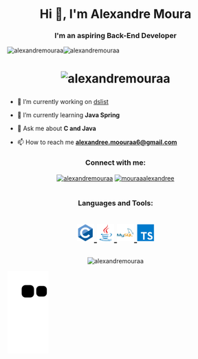 <h1 align="center">Hi 👋, I'm Alexandre Moura</h1>
<h3 align="center">I'm an aspiring Back-End Developer</h3>

<div style="display: flex; flex-direction: row;">
 <img src="https://github-readme-stats.vercel.app/api?username=alexandremouraa&show_icons=true&locale=en&theme=tokyonight" alt="alexandremouraa" style= "margin-right = 15px;"/>
 <img width = "38%" src="https://github-readme-stats.vercel.app/api/top-langs?username=alexandremouraa&show_icons=true&locale=en&layout=compact&theme=tokyonight" alt="alexandremouraa" />
</div>

# <p align="center"> <img src="https://komarev.com/ghpvc/?username=alexandremouraa&label=Profile%20views&color=0e75b6&style=flat" alt="alexandremouraa" /> </p>

- 🔭 I’m currently working on [dslist](https://github.com/AlexandreMouraa/dslist)

- 🌱 I’m currently learning **Java Spring**

- 💬 Ask me about **C and Java**

- 📫 How to reach me **alexandree.moouraa6@gmail.com**

<h3 align="center">Connect with me:</h3>
<p align="center">
<a href="https://linkedin.com/in/alexandremouraa" target="blank"><img align="center" src="https://raw.githubusercontent.com/rahuldkjain/github-profile-readme-generator/master/src/images/icons/Social/linked-in-alt.svg" alt="alexandremouraa" height="30" width="40" /></a>
<a href="https://instagram.com/mouraaalexandree" target="blank"><img align="center" src="https://raw.githubusercontent.com/rahuldkjain/github-profile-readme-generator/master/src/images/icons/Social/instagram.svg" alt="mouraaalexandree" height="30" width="40" /></a>
</p>

# <h3 align="center">Languages and Tools:</h3>
# <p align="center"> <a href="https://www.cprogramming.com/" target="_blank" rel="noreferrer"> <img src="https://raw.githubusercontent.com/devicons/devicon/master/icons/c/c-original.svg" alt="c" width="40" height="40"/> </a> <a href="https://www.java.com" target="_blank" rel="noreferrer"> <img src="https://raw.githubusercontent.com/devicons/devicon/master/icons/java/java-original.svg" alt="java" width="40" height="40"/> </a> <a href="https://www.mysql.com/" target="_blank" rel="noreferrer"> <img src="https://raw.githubusercontent.com/devicons/devicon/master/icons/mysql/mysql-original-wordmark.svg" alt="mysql" width="40" height="40"/> </a> <a href="https://www.typescriptlang.org/" target="_blank" rel="noreferrer"> <img src="https://raw.githubusercontent.com/devicons/devicon/master/icons/typescript/typescript-original.svg" alt="typescript" width="40" height="40"/> </a> </p>


<div align="center">
  <p><img align="center" src="https://github-readme-streak-stats.herokuapp.com/?user=alexandremouraa&theme=tokyonight" alt="alexandremouraa"></p>
</div>

![snake gif](https://github.com/AlexandreMouraa/AlexandreMouraa/blob/output/github-contribution-grid-snake.svg)
